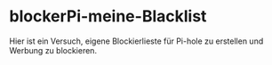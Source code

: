# blockerPi-meine-Blacklist

Hier ist ein Versuch, eigene Blockierlieste für Pi-hole zu erstellen und Werbung zu blockieren.
